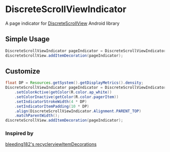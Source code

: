 # DiscreteScrollViewIndicator
A page indicator for [DiscreteScrollView](https://github.com/yarolegovich/DiscreteScrollView) Android library

## Simple Usage
```java
DiscreteScrollViewIndicator pageIndicator = DiscreteScrollViewIndicator.Builder(discreteScrollView);
discreteScrollView.addItemDecoration(pageIndicator);
```

## Customize
```java
float DP = Resources.getSystem().getDisplayMetrics().density;
DiscreteScrollViewIndicator pageIndicator = DiscreteScrollViewIndicator.Builder(discreteScrollView)
	.setColorActive(getColor(R.color.ap_white))
	.setColorInactive(getColor(R.color.pagerItem))
	.setIndicatorStrokeWidth(4 * DP)
	.setIndicatorItemPadding(10 * DP)
	.align(DiscreteScrollViewIndicator.Alignment.PARENT_TOP)
	.matchParentWidth();
discreteScrollView.addItemDecoration(pageIndicator);
```

### Inspired by
[bleeding182's recyclerviewItemDecorations](https://github.com/bleeding182/recyclerviewItemDecorations)

